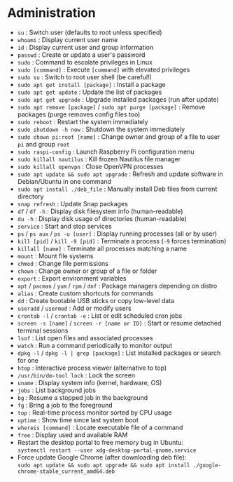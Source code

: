 # Administration

- `su` : Switch user (defaults to root unless specified)
- `whoami` : Display current user name
- `id` : Display current user and group information
- `passwd` : Create or update a user's password
- `sudo` : Command to escalate privileges in Linux
- `sudo [command]` : Execute `[command]` with elevated privileges
- `sudo su` : Switch to root user shell (be careful!)
- `sudo apt get install [package]` : Install a package
- `sudo apt get update` : Update the list of packages
- `sudo apt get upgrade` : Upgrade installed packages (run after update)
- `sudo apt remove [package]` / `sudo apt purge [package]` : Remove packages (purge removes config files too)
- `sudo reboot` : Restart the system immediately
- `sudo shutdown -h now` : Shutdown the system immediately
- `sudo chown pi:root [name]` : Change owner and group of a file to user `pi` and group `root`
- `sudo raspi-config` : Launch Raspberry Pi configuration menu
- `sudo killall nautilus` : Kill frozen Nautilus file manager
- `sudo killall openvpn` : Close OpenVPN processes
- `sudo apt update && sudo apt upgrade` : Refresh and update software in Debian/Ubuntu in one command
- `sudo apt install ./deb_file` : Manually install Deb files from current directory
- `snap refresh` : Update Snap packages
- `df` / `df -h` : Display disk filesystem info (human-readable)
- `du -h` : Display disk usage of directories (human-readable)
- `service` : Start and stop services
- `ps` / `ps aux` / `ps -u [user]` : Display running processes (all or by user)
- `kill [pid]` / `kill -9 [pid]` : Terminate a process (`-9` forces termination)
- `killall [name]` : Terminate all processes matching a name
- `mount` : Mount file systems
- `chmod` : Change file permissions
- `chown` : Change owner or group of a file or folder
- `export` : Export environment variables
- `apt` / `pacman` / `yum` / `rpm` / `dnf` : Package managers depending on distro
- `alias` : Create custom shortcuts for commands
- `dd` : Create bootable USB sticks or copy low-level data
- `useradd` / `usermod` : Add or modify users
- `crontab -l` / `crontab -e` : List or edit scheduled cron jobs
- `screen -s [name]` / `screen -r [name or ID]` : Start or resume detached terminal sessions
- `lsof` : List open files and associated processes
- `watch` : Run a command periodically to monitor output
- `dpkg -l` / `dpkg -l | grep [package]` : List installed packages or search for one
- `htop` : Interactive process viewer (alternative to top)
- `/usr/bin/dm-tool lock` : Lock the screen
- `uname` : Display system info (kernel, hardware, OS)
- `jobs` : List background jobs
- `bg` : Resume a stopped job in the background
- `fg` : Bring a job to the foreground
- `top` : Real-time process monitor sorted by CPU usage
- `uptime` : Show time since last system boot
- `whereis [command]` : Locate executable file of a command
- `free` : Display used and available RAM
- Restart the desktop portal to free memory bug in Ubuntu:  
  `systemctl restart --user xdg-desktop-portal-gnome.service`
- Force update Google Chrome (after downloading deb file):  
  `sudo apt update && sudo apt upgrade && sudo apt install ./google-chrome-stable_current_amd64.deb`
